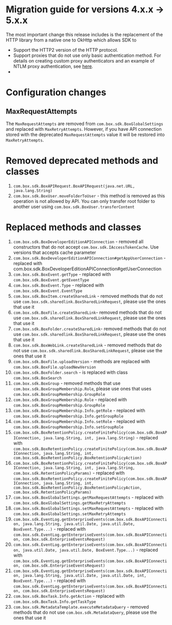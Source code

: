 # Migration guide for versions 4.x.x -> 5.x.x

The most important change this release includes is the replacement of the HTTP library from a native one to
OkHttp which allows SDK to

 - Support the HTTP2 version of the HTTP protocol.
 - Support proxies that do not use only basic authentication method. For details on creating custom proxy authenticators and an example of
NTLM proxy authentication, see [here](https://github.com/box/box-java-sdk/blob/kb/ok-http/doc/configuration.md#custom-proxy-authenticator).
 - 
# Configuration changes

## MaxRequestAttempts
The `MaxRequestAttempts` are removed from `com.box.sdk.BoxGlobalSettings` and replaced with `MaxRetryAttempts`. 
However, if you have API connection stored with the deprecated `MaxRequestAttempts` value it will be restored into `MaxRetryAttempts`.

# Removed deprecated methods and classes
1. `com.box.sdk.BoxAPIRequest.BoxAPIRequest(java.net.URL, java.lang.String)`
2. `com.box.sdk.BoxUser.moveFolderToUser` - this method is removed as this operation is not allowed by API. You can only transfer root folder to another user using `com.box.sdk.BoxUser.transferContent`

# Replaced methods and classes
1. `com.box.sdk.BoxDeveloperEditionAPIConnection` - removed all constructors that do not accept `com.box.sdk.IAccessTokenCache`. Use versions that accepts cache parameter
2. `com.box.sdk.BoxDeveloperEditionAPIConnection#getAppUserConnection` - replaced with com.box.sdk.BoxDeveloperEditionAPIConnection#getUserConnection
3. `com.box.sdk.BoxEvent.getType` - replaced with `com.box.sdk.BoxEvent.getEventType`
4. `com.box.sdk.BoxEvent.Type` - replaced with `com.box.sdk.BoxEvent.EventType`
5. `com.box.sdk.BoxItem.createSharedLink` - removed methods that do not use `com.box.sdk.sharedlink.BoxSharedLinkRequest`, please use the ones that use it
6. `com.box.sdk.BoxFile.createSharedLink`- removed methods that do not use `com.box.sdk.sharedlink.BoxSharedLinkRequest`, please use the ones that use it
7. `com.box.sdk.BoxFolder.createSharedLink`- removed methods that do not use `com.box.sdk.sharedlink.BoxSharedLinkRequest`, please use the ones that use it
8. `com.box.sdk.BoxWebLink.createSharedLink` - removed methods that do not use `com.box.sdk.sharedlink.BoxSharedLinkRequest`, please use the ones that use it
9. `com.box.sdk.BoxFile.uploadVersion` - methods are replaced with `com.box.sdk.BoxFile.uploadNewVersion`
10. `com.box.sdk.BoxFolder.search` - is replaced with class `com.box.sdk.BoxSearch`
11. `com.box.sdk.BoxGroup` - removed methods that use `com.box.sdk.BoxGroupMembership.Role`, please use ones that uses `com.box.sdk.BoxGroupMembership.GroupRole`
12. `com.box.sdk.BoxGroupMembership.Role` - replaced with `com.box.sdk.BoxGroupMembership.GroupRole`
13. `com.box.sdk.BoxGroupMembership.Info.getRole` - replaced with `com.box.sdk.BoxGroupMembership.Info.getGroupRole`
14. `com.box.sdk.BoxGroupMembership.Info.setRole` - replaced with `com.box.sdk.BoxGroupMembership.Info.setGroupRole`
16. `com.box.sdk.BoxRetentionPolicy.createFinitePolicy(com.box.sdk.BoxAPIConnection, java.lang.String, int, java.lang.String)` - replaced with `com.box.sdk.BoxRetentionPolicy.createFinitePolicy(com.box.sdk.BoxAPIConnection, java.lang.String, int, com.box.sdk.BoxRetentionPolicy.BoxRetentionPolicyAction)`
17. `com.box.sdk.BoxRetentionPolicy.createFinitePolicy(com.box.sdk.BoxAPIConnection, java.lang.String, int, java.lang.String, com.box.sdk.RetentionPolicyParams)` - replaced with `com.box.sdk.BoxRetentionPolicy.createFinitePolicy(com.box.sdk.BoxAPIConnection, java.lang.String, int, com.box.sdk.BoxRetentionPolicy.BoxRetentionPolicyAction, com.box.sdk.RetentionPolicyParams)`
18. `com.box.sdk.BoxGlobalSettings.getMaxRequestAttempts` - replaced with `com.box.sdk.BoxGlobalSettings.getMaxRetryAttempts`
19. `com.box.sdk.BoxGlobalSettings.setMaxRequestAttempts` - replaced with `com.box.sdk.BoxGlobalSettings.setMaxRetryAttempts`
20. `com.box.sdk.EventLog.getEnterpriseEvents(com.box.sdk.BoxAPIConnection, java.lang.String, java.util.Date, java.util.Date, BoxEvent.Type...)` - replaced with `com.box.sdk.EventLog.getEnterpriseEvents(com.box.sdk.BoxAPIConnection, com.box.sdk.EnterpriseEventsRequest)`
21. `com.box.sdk.EventLog.getEnterpriseEvents(com.box.sdk.BoxAPIConnection, java.util.Date, java.util.Date, BoxEvent.Type...)` - replaced with `com.box.sdk.EventLog.getEnterpriseEvents(com.box.sdk.BoxAPIConnection, com.box.sdk.EnterpriseEventsRequest)`
22. `com.box.sdk.EventLog.getEnterpriseEvents(com.box.sdk.BoxAPIConnection, java.lang.String, java.util.Date, java.util.Date, int, BoxEvent.Type...)` - replaced with `com.box.sdk.EventLog.getEnterpriseEvents(com.box.sdk.BoxAPIConnection, com.box.sdk.EnterpriseEventsRequest)`
23. `com.box.sdk.BoxTask.Info.getAction` - replaced with `com.box.sdk.BoxTask.Info.getTaskType`
24. `com.box.sdk.MetadataTemplate.executeMetadataQuery` - removed methods that do not use `com.box.sdk.MetadataQuery`, please use the ones that use it
